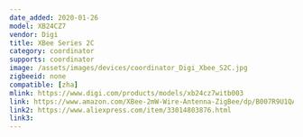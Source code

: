 ```yaml
---
date_added: 2020-01-26
model: XB24CZ7
vendor: Digi
title: XBee Series 2C 
category: coordinator
supports: coordinator
image: /assets/images/devices/coordinator_Digi_Xbee_S2C.jpg
zigbeeid: none
compatible: [zha]
mlink: https://www.digi.com/products/models/xb24cz7witb003
link: https://www.amazon.com/XBee-2mW-Wire-Antenna-ZigBee/dp/B007R9U1QA
link2: https://www.aliexpress.com/item/33014803876.html
link3: 
---
```

